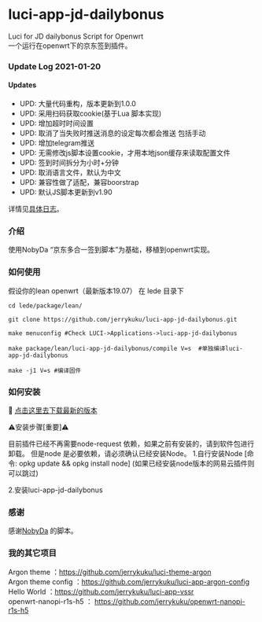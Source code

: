 # luci-app-jd-dailybonus
Luci for JD dailybonus Script for Openwrt  
一个运行在openwrt下的京东签到插件。

### Update Log 2021-01-20  

#### Updates 

- UPD: 大量代码重构，版本更新到1.0.0
- UPD: 采用扫码获取cookie(基于Lua 脚本实现)
- UPD: 增加超时时间设置
- UPD: 取消了当失败时推送消息的设定每次都会推送 包括手动
- UPD: 增加telegram推送
- UPD: 无需修改js脚本设置cookie，才用本地json缓存来读取配置文件
- UPD: 签到时间拆分为小时+分钟
- UPD: 取消语言文件，默认为中文
- UPD: 兼容性做了适配，兼容boorstrap
- UPD: 默认JS脚本更新到v1.90


详情见[具体日志](./relnotes.txt)。 

### 介绍

使用NobyDa “京东多合一签到脚本”为基础，移植到openwrt实现。  

### 如何使用

假设你的lean openwrt（最新版本19.07） 在 lede 目录下
```
cd lede/package/lean/  

git clone https://github.com/jerrykuku/luci-app-jd-dailybonus.git  

make menuconfig #Check LUCI->Applications->luci-app-jd-dailybonus

make package/lean/luci-app-jd-dailybonus/compile V=s  #单独编译luci-app-jd-dailybonus  

make -j1 V=s #编译固件
```

### 如何安装

🛑 [点击这里去下载最新的版本](https://github.com/jerrykuku/luci-app-jd-dailybonus/releases)

⚠️安装步骤[重要]⚠️  

目前插件已经不再需要node-request 依赖，如果之前有安装的，请到软件包进行卸载。
但是node 是必要依赖，请必须确认已经安装Node。
1.自行安装Node [命令: opkg update && opkg install node]
  (如果已经安装node版本的网易云插件则可以跳过)   
  
2.安装luci-app-jd-dailybonus

### 感谢

感谢[NobyDa](https://github.com/NobyDa) 的脚本。  

### 我的其它项目
Argon theme ：https://github.com/jerrykuku/luci-theme-argon  
Argon theme config  ：https://github.com/jerrykuku/luci-app-argon-config
Hello World ：https://github.com/jerrykuku/luci-app-vssr  
openwrt-nanopi-r1s-h5 ： https://github.com/jerrykuku/openwrt-nanopi-r1s-h5  
